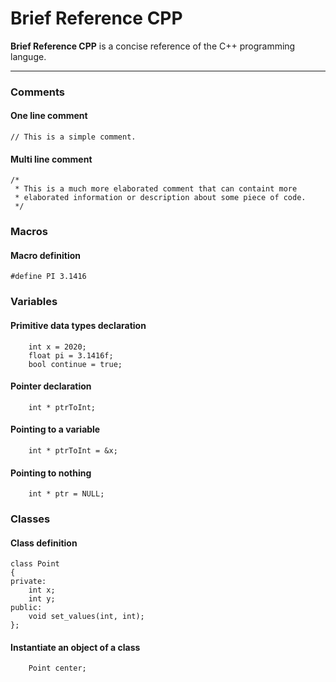 # Brief Reference CPP

**Brief Reference CPP** is a concise reference of the C++ programming languge. 

---

### Comments

#### One line comment
``
// This is a simple comment.
``

#### Multi line comment
```
/*
 * This is a much more elaborated comment that can containt more
 * elaborated information or description about some piece of code.
 */
```

### Macros

#### Macro definition
```
#define PI 3.1416
```

### Variables

#### Primitive data types declaration
```
    int x = 2020;
    float pi = 3.1416f;
    bool continue = true;
```

#### Pointer declaration
```
    int * ptrToInt;
```

#### Pointing to a variable
```
    int * ptrToInt = &x;
```

#### Pointing to nothing
```
    int * ptr = NULL;
```

### Classes

#### Class definition
```
class Point
{
private:
    int x;
    int y;
public:
    void set_values(int, int);
};
```
#### Instantiate an object of a class
```
    Point center;
```

